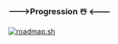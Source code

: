 ### --->Progression ☃️ <---

[![roadmap.sh](https://api.roadmap.sh/v1-badge/wide/64793f81c4ec366ad5b6e740?variant=dark&roadmaps=backend)](https://roadmap.sh)
